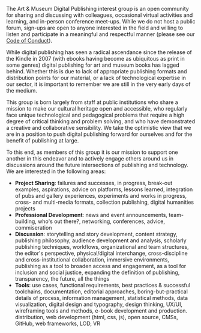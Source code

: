 The Art & Museum Digital Publishing interest group is an open community for sharing and discussing with colleagues, occasional virtual activities and learning, and in-person conference meet-ups. While we do not host a public forum, sign-ups are open to anyone interested in the field and willing to listen and participate in a meaningful and respectful manner (please see our [Code of Conduct](code-of-conduct.html)).

While digital publishing has seen a radical ascendance since the release of the Kindle in 2007 (with ebooks having become as ubiquitous as print in some genres) digital publishing for art and museum books has lagged behind. Whether this is due to lack of appropriate publishing formats and distribution points for our material, or a lack of technological expertise in our sector, it is important to remember we are still in the very early days of the medium.

This group is born largely from staff at public institutions who share a mission to make our cultural heritage open and accessible, who regularly face unique technological and pedagogical problems that require a high degree of critical thinking and problem solving, and who have demonstrated a creative and collaborative sensibility. We take the optimistic view that we are in a position to push digital publishing forward for ourselves and for the benefit of publishing at large.

To this end, as members of this group it is our mission to support one another in this endeavor and to actively engage others around us in discussions around the future intersections of publishing and technology. We are interested in the following areas:

- **Project Sharing**: failures and successes, in progress, break-out examples, aspirations, advice on platforms, lessons learned, integration of pubs and gallery experiences, experiments and works in progress, cross- and multi-media formats, collection publishing, digital humanities projects
- **Professional Development**: news and event announcements, team-building, who's out there?, networking, conferences, advice, commiseration
- **Discussion**: storytelling and story development, content strategy, publishing philosophy, audience development and analysis, scholarly publishing techniques, workflows, organizational and team structures, the editor's perspective, physical/digital interchange, cross-discipline and cross-institutional collaboration, immersive environments, publishing as a tool to broaden access and engagement, as a tool for inclusion and social justice, expanding the definition of publishing, transparency, the future, all the things
- **Tools**: use cases, functional requirements, best practices & successful toolchains, documentation, editorial approaches, boring-but-practical details of process, information management, statistical methods, data visualization, digital design and typography, design thinking, UX/UI, wireframing tools and methods, e-book development and production. distribution, web development (html, css, js), open source, CMSs, GitHub, web frameworks, LOD, VR
